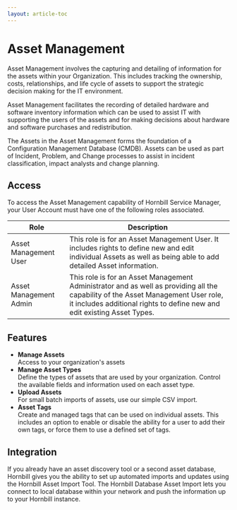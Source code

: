 ```yaml
---
layout: article-toc
---
```

# Asset Management
Asset Management involves the capturing and detailing of information for the assets within your Organization. This includes tracking the ownership, costs, relationships, and life cycle of assets to support the strategic decision making for the IT environment.

Asset Management facilitates the recording of detailed hardware and software inventory information which can be used to assist IT with supporting the users of the assets and for making decisions about hardware and software purchases and redistribution.

The Assets in the Asset Management forms the foundation of a Configuration Management Database (CMDB). Assets can be used as part of Incident, Problem, and Change processes to assist in incident classification, impact analysts and change planning.

## Access
To access the Asset Management capability of Hornbill Service Manager, your User Account must have one of the following roles associated.

|Role|Description|
|-|-|
|Asset Management User|This role is for an Asset Management User. It includes rights to define new and edit individual Assets as well as being able to add detailed Asset information.|
|Asset Management Admin|This role is for an Asset Management Administrator and as well as providing all the capability of the Asset Management User role, it includes additional rights to define new and edit existing Asset Types.|

## Features
* **Manage Assets**<br>Access to your organization's assets
* **Manage Asset Types**<br>Define the types of assets that are used by your organization. Control the available fields and information used on each asset type.
* **Upload Assets**<br>For small batch imports of assets, use our simple CSV import.
* **Asset Tags**<br>Create and managed tags that can be used on individual assets. This includes an option to enable or disable the ability for a user to add their own tags, or force them to use a defined set of tags.

## Integration
If you already have an asset discovery tool or a second asset database, Hornbill gives you the ability to set up automated imports and updates using the Hornbill Asset Import Tool. The Hornbill Database Asset Import lets you connect to local database within your network and push the information up to your Hornbill instance.

<!--
Database Asset Import

:::note
If Assets are added using data::entityAddRecord API, the Asset URN must be set against each individual Asset record. This can be achieved using data::entityUpdateRecord API. Please remember to replace [Asset Id] with the generated value in h_pk_asset_id column in h_cmdb_assets table.

 <params>
   <application>com.hornbill.servicemanager</application>
   <entity>Asset</entity>
   <primaryEntityData>
     <record>
       <h_pk_asset_id>[Asset Id]</h_pk_asset_id>
       <h_asset_urn>urn:sys:entity:com.hornbill.servicemanager:Asset:" + [Asset Id]</h_asset_urn>
     </record>
   </primaryEntityData>
 </params>

 :::
 -->